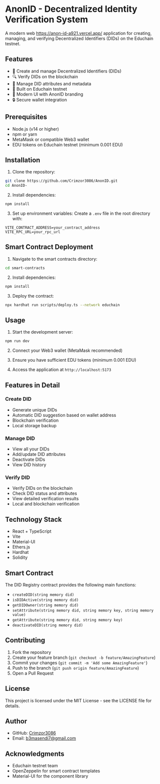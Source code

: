 # AnonID - Decentralized Identity Verification System

A modern web <https://anon-id-a921.vercel.app/> application for creating, managing, and verifying Decentralized Identifiers (DIDs) on the Educhain testnet.

## Features

- 🔐 Create and manage Decentralized Identifiers (DIDs)
- 🔍 Verify DIDs on the blockchain
- 💼 Manage DID attributes and metadata
- 🔗 Built on Educhain testnet
- 🎨 Modern UI with AnonID branding
- 🔒 Secure wallet integration

## Prerequisites

- Node.js (v14 or higher)
- npm or yarn
- MetaMask or compatible Web3 wallet
- EDU tokens on Educhain testnet (minimum 0.001 EDU)

## Installation

1. Clone the repository:
```bash
git clone https://github.com/Crimzor3086/AnonID.git
cd AnonID-
```

2. Install dependencies:
```bash
npm install
```

3. Set up environment variables:
Create a `.env` file in the root directory with:
```
VITE_CONTRACT_ADDRESS=your_contract_address
VITE_RPC_URL=your_rpc_url
```

## Smart Contract Deployment

1. Navigate to the smart contracts directory:
```bash
cd smart-contracts
```

2. Install dependencies:
```bash
npm install
```

3. Deploy the contract:
```bash
npx hardhat run scripts/deploy.ts --network educhain
```

## Usage

1. Start the development server:
```bash
npm run dev
```

2. Connect your Web3 wallet (MetaMask recommended)

3. Ensure you have sufficient EDU tokens (minimum 0.001 EDU)

4. Access the application at `http://localhost:5173`

## Features in Detail

### Create DID
- Generate unique DIDs
- Automatic DID suggestion based on wallet address
- Blockchain verification
- Local storage backup

### Manage DID
- View all your DIDs
- Add/update DID attributes
- Deactivate DIDs
- View DID history

### Verify DID
- Verify DIDs on the blockchain
- Check DID status and attributes
- View detailed verification results
- Local and blockchain verification

## Technology Stack

- React + TypeScript
- Vite
- Material-UI
- Ethers.js
- Hardhat
- Solidity

## Smart Contract

The DID Registry contract provides the following main functions:
- `createDID(string memory did)`
- `isDIDActive(string memory did)`
- `getDIDOwner(string memory did)`
- `setAttribute(string memory did, string memory key, string memory value)`
- `getAttribute(string memory did, string memory key)`
- `deactivateDID(string memory did)`

## Contributing

1. Fork the repository
2. Create your feature branch (`git checkout -b feature/AmazingFeature`)
3. Commit your changes (`git commit -m 'Add some AmazingFeature'`)
4. Push to the branch (`git push origin feature/AmazingFeature`)
5. Open a Pull Request

## License

This project is licensed under the MIT License - see the LICENSE file for details.

## Author

- GitHub: [Crimzor3086](https://github.com/Crimzor3086)
- Email: b3masendi7@gmail.com

## Acknowledgments

- Educhain testnet team
- OpenZeppelin for smart contract templates
- Material-UI for the component library
